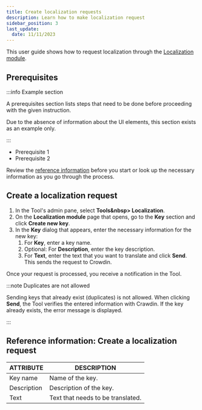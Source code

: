 ```yaml
---
title: Create localization requests
description: Learn how to make localization request 
sidebar_position: 3
last_update: 
  date: 11/11/2023
---
```


This user guide shows how to request localization through the [Localization module](/docs/test-tasks/welltech/localization-module-overview.md).

## Prerequisites

:::info Example section

A prerequisites section lists steps that need to be done before proceeding with the given instruction.

Due to the absence of information about the UI elements, this section exists as an example only.

:::

* Prerequisite 1
* Prerequisite 2

Review the [reference information](#reference-information-create-a-localization-request) before you start or look up the necessary information as you go through the process.

## Create a localization request

1. In the Tool's admin pane, select **Tools&nbsp<span aria-label="and then">></span> Localization**.
2. On the **Localization module** page that opens, go to the **Key** section and click **Create new key**.
3. In the **Key** dialog that appears, enter the necessary information for the new key:
    1. For **Key**, enter a key name.
    2. Optional: For **Description**, enter the key description.
    3. For **Text**, enter the text that you want to translate and click **Send**. This sends the request to Crowdin. 

Once your request is processed, you receive a notification in the Tool. 

:::note Duplicates are not allowed

Sending keys that already exist (duplicates) is not allowed. When clicking **Send**, the Tool verifies the entered information with Crawdin. If the key already exists, the error message is displayed.

::: 

## Reference information: Create a localization request

| ATTRIBUTE | DESCRIPTION |
|---|---|
|Key name|Name of the key.|
|Description|Description of the key.|
|Text| Text that needs to be translated.|

